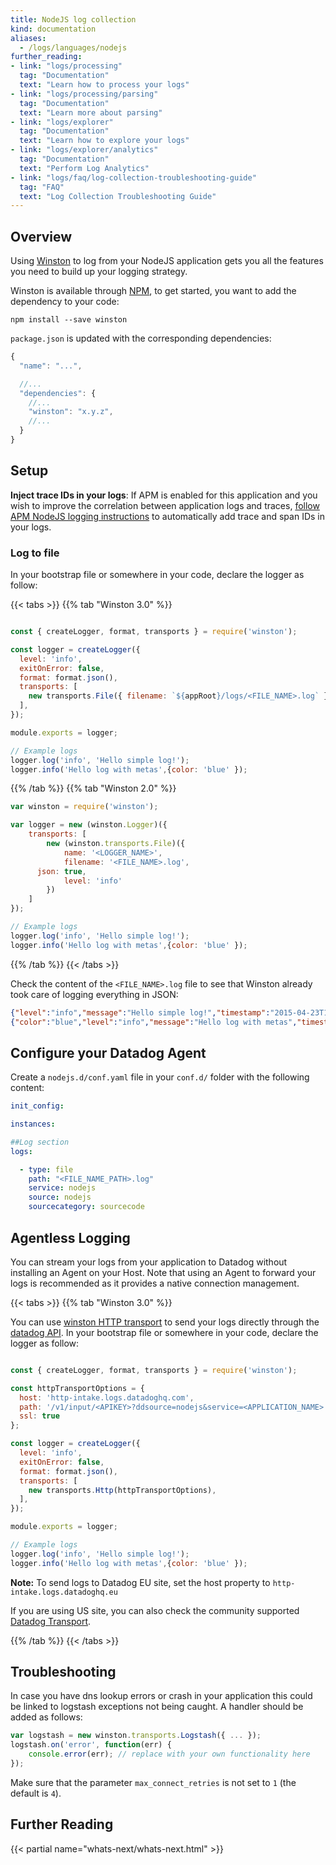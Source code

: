 ```yaml
---
title: NodeJS log collection
kind: documentation
aliases:
  - /logs/languages/nodejs
further_reading:
- link: "logs/processing"
  tag: "Documentation"
  text: "Learn how to process your logs"
- link: "logs/processing/parsing"
  tag: "Documentation"
  text: "Learn more about parsing"
- link: "logs/explorer"
  tag: "Documentation"
  text: "Learn how to explore your logs"
- link: "logs/explorer/analytics"
  tag: "Documentation"
  text: "Perform Log Analytics"
- link: "logs/faq/log-collection-troubleshooting-guide"
  tag: "FAQ"
  text: "Log Collection Troubleshooting Guide"
---
```


## Overview

Using [Winston][1] to log from your NodeJS application gets you all the features you need to build up your logging strategy.

Winston is available through [NPM][2], to get started, you want to add the dependency to your code:

```text
npm install --save winston
```

`package.json` is updated with the corresponding dependencies:

```js
{
  "name": "...",

  //...
  "dependencies": {
    //...
    "winston": "x.y.z",
    //...
  }
}
```

## Setup

**Inject trace IDs in your logs**:  If APM is enabled for this application and you wish to improve the correlation between application logs and traces, [follow APM NodeJS logging instructions][3] to automatically add trace and span IDs in your logs.

### Log to file

In your bootstrap file or somewhere in your code, declare the logger as follow:

{{< tabs >}}
{{% tab "Winston 3.0" %}}

```js

const { createLogger, format, transports } = require('winston');

const logger = createLogger({
  level: 'info',
  exitOnError: false,
  format: format.json(),
  transports: [
    new transports.File({ filename: `${appRoot}/logs/<FILE_NAME>.log` }),
  ],
});

module.exports = logger;

// Example logs
logger.log('info', 'Hello simple log!');
logger.info('Hello log with metas',{color: 'blue' });
```

{{% /tab %}}
{{% tab "Winston 2.0" %}}

```js
var winston = require('winston');

var logger = new (winston.Logger)({
    transports: [
        new (winston.transports.File)({
            name: '<LOGGER_NAME>',
            filename: '<FILE_NAME>.log',
      json: true,
            level: 'info'
        })
    ]
});

// Example logs
logger.log('info', 'Hello simple log!');
logger.info('Hello log with metas',{color: 'blue' });
```

{{% /tab %}}
{{< /tabs >}}

Check the content of the `<FILE_NAME>.log` file to see that Winston already took care of logging everything in JSON:

```json
{"level":"info","message":"Hello simple log!","timestamp":"2015-04-23T16:52:05.337Z"}
{"color":"blue","level":"info","message":"Hello log with metas","timestamp":"2015-04-23T16:52:05.339Z"}
```

## Configure your Datadog Agent

Create a `nodejs.d/conf.yaml` file in your `conf.d/` folder with the following content:

```yaml
init_config:

instances:

##Log section
logs:

  - type: file
    path: "<FILE_NAME_PATH>.log"
    service: nodejs
    source: nodejs
    sourcecategory: sourcecode
```

## Agentless Logging

You can stream your logs from your application to Datadog without installing an Agent on your Host. Note that using an Agent to forward your logs is recommended as it provides a native connection management.

{{< tabs >}}
{{% tab "Winston 3.0" %}}

You can use [winston HTTP transport][1] to send your logs directly through the [datadog API][3].
In your bootstrap file or somewhere in your code, declare the logger as follow:

```js

const { createLogger, format, transports } = require('winston');

const httpTransportOptions = {
  host: 'http-intake.logs.datadoghq.com',
  path: '/v1/input/<APIKEY>?ddsource=nodejs&service=<APPLICATION_NAME>',
  ssl: true
};

const logger = createLogger({
  level: 'info',
  exitOnError: false,
  format: format.json(),
  transports: [
    new transports.Http(httpTransportOptions),
  ],
});

module.exports = logger;

// Example logs
logger.log('info', 'Hello simple log!');
logger.info('Hello log with metas',{color: 'blue' });
```

__Note:__ To send logs to Datadog EU site, set the host property to `http-intake.logs.datadoghq.eu`

If you are using US site, you can also check the community supported [Datadog Transport][2].

[1]: https://github.com/winstonjs/winston/blob/master/docs/transports.md#http-transport
[2]: https://github.com/winstonjs/winston/blob/master/docs/transports.md#datadog-transport
[3]: https://docs.datadoghq.com/api/?lang=bash#send-logs-over-http

{{% /tab %}}
{{< /tabs >}}


## Troubleshooting

In case you have dns lookup errors or crash in your application this could be linked to logstash exceptions not being caught.
A handler should be added as follows:

```js
var logstash = new winston.transports.Logstash({ ... });
logstash.on('error', function(err) {
    console.error(err); // replace with your own functionality here
});
```

Make sure that the parameter `max_connect_retries` is not set to `1` (the default is `4`).

## Further Reading

{{< partial name="whats-next/whats-next.html" >}}

[1]: https://github.com/winstonjs/winston
[2]: https://www.npmjs.com
[3]: /tracing/connect_logs_and_traces/nodejs
